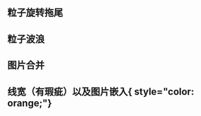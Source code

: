 ## 粒子旋转拖尾
<preview path="../demo/webgl/rotatingTail.vue"></preview>

## 粒子波浪
<preview path="../demo/webgl/pointsWave.vue"></preview>

## 图片合并
<preview path="../demo/webgl/mergeImage.vue"></preview>

## 线宽（有瑕疵）以及图片嵌入{ style="color: orange;"}
<preview path="../demo/webgl/lineWidthAndMap.vue"></preview>